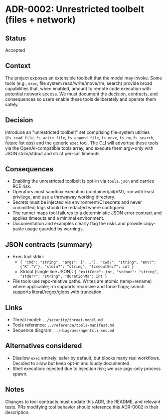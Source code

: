# ADR-0002: Unrestricted toolbelt (files + network)

## Status
Accepted

## Context
The project exposes an extensible toolbelt that the model may invoke. Some tools (e.g., `exec`, file system read/write/move/rm, search) provide broad capabilities that, when enabled, amount to remote code execution with potential network access. We must document the decision, contracts, and consequences so users enable these tools deliberately and operate them safely.

## Decision
Introduce an "unrestricted toolbelt" set comprising file-system utilities (`fs_read_file`, `fs_write_file`, `fs_append_file`, `fs_move`, `fs_rm`, `fs_search`, future list ops) and the generic `exec` tool. The CLI will advertise these tools via the OpenAI-compatible tools array, and execute them argv-only with JSON stdin/stdout and strict per-call timeouts.

## Consequences
- Enabling the unrestricted toolbelt is opt-in via `tools.json` and carries RCE risk.
- Operators must sandbox execution (container/jail/VM), run with least privilege, and use a throwaway working directory.
- Secrets must be injected via environment/CI secrets and never committed; logs should be redacted where configured.
- The runner maps tool failures to a deterministic JSON error contract and applies timeouts and a minimal environment.
- Documentation and examples clearly flag the risks and provide copy-paste usage guarded by warnings.

## JSON contracts (summary)
- Exec tool stdin:
  - `{ "cmd": "string", "args": ["..."], "cwd?": "string", "env?": {"K":"V"}, "stdin?": "string", "timeoutSec?": int }`
  - Stdout (single line JSON): `{ "exitCode": int, "stdout": "string", "stderr": "string", "durationMs": int }`
- File tools use repo-relative paths. Writes are atomic (temp+rename) where applicable; rm supports recursive and force flags; search supports literal/regex/globs with truncation.

## Links
- Threat model: `../security/threat-model.md`
- Tools reference: `../reference/tools-manifest.md`
- Sequence diagram: `../diagrams/agentcli-seq.md`

## Alternatives considered
- Disallow `exec` entirely: safer by default, but blocks many real workflows. Decided to allow but keep opt-in and loudly documented.
- Shell execution: rejected due to injection risk; we use argv-only process spawn.

## Notes
Changes to tool contracts must update this ADR, the README, and relevant tests. PRs modifying tool behavior should reference this ADR-0002 in their description.
